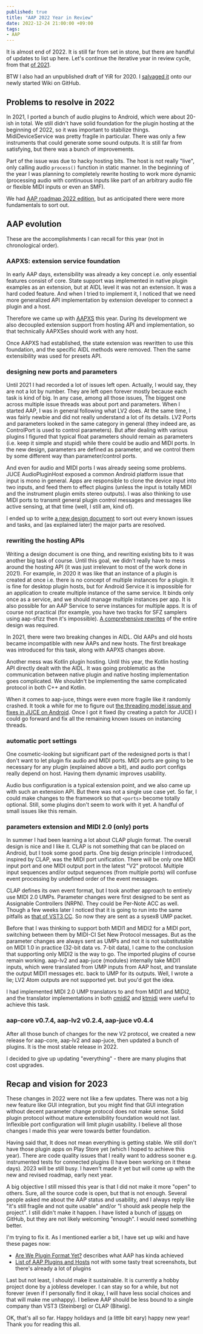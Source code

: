```yaml
---
published: true
title: "AAP 2022 Year in Review"
date: 2022-12-24 21:00:00 +09:00
tags:
- AAP
---
```


It is almost end of 2022. It is still far from set in stone, but there are handful of updates to list up here. Let's continue the iterative year in review cycle, from that [of 2021](https://atsushieno.github.io/2021/12/28/aap-2021-year-in-review.html).

BTW I also had an unpublished draft of YiR for 2020. I [salvaged it](https://github.com/atsushieno/android-audio-plugin-framework/wiki/%5BOldNotes%5D-AAP-2020-Year-in-Review)  onto our newly started Wiki on GitHub.

## Problems to resolve in 2022

In 2021, I ported a bunch of audio plugins to Android, which were about 20-ish in total. We still didn't have solid foundation for the plugin hosting at the beginning of 2022, so it was important to stabilize things. MidiDeviceService was pretty fragile in particular. There was only a few instruments that could generate some sound outputs. It is still far from satisfying, but there was a bunch of improvements.

Part of the issue was due to hacky hosting bits. The host is not really "live", only calling audio `process()` function in static manner. In the beginning of the year I was planning to completely rewrite hosting to work more dynamic (processing audio with continuous inputs like part of an arbitrary audio file or flexible MIDI inputs or even an SMF).

We had [AAP roadmap 2022 edition](https://github.com/atsushieno/android-audio-plugin-framework/issues/96), but as anticipated there were more fundamentals to sort out.

## AAP evolution

These are the accomplishments I can recall for this year (not in chronological order).

### AAPXS: extension service foundation

In early AAP days, extensibility was already a key concept i.e. only essential features consist of core. State support  was implemented in native plugin examples as an extension, but at AIDL level it was not an extension. It was a hard coded feature. And when I tried to implement it, I noticed that we need more generalized API implementation by extension developer to connect a plugin and a host.

Therefore we came up with [AAPXS](https://github.com/atsushieno/android-audio-plugin-framework/blob/main/docs/EXTENSIONS.md) this year. During its development we also decoupled extension support from hosting API and implementation, so that technically AAPXSes should work with any host.

Once AAPXS had established, the state extension was rewritten to use this foundation, and the specific AIDL methods were removed. Then the same extensibility was used for presets API.

### designing new ports and parameters

Until 2021 I had recorded a lot of issues left open. Actually, I would say, they are not a lot by number. They are left open forever mostly because each task is kind of big. In any case, among all those issues, The biggest one across multiple issue threads was about port and parameters. When I started AAP, I was in general following what LV2 does. At the same time, I was fairly newbie and did not really understand a lot of its details. LV2 Ports and parameters looked in the same category in general (they indeed are, as ControlPort is used to control parameters). But after dealing with various plugins I figured that typical float parameters should remain as parameters (i.e. keep it simple and stupid) while there could be audio and MIDI ports. In the new design, parameters are defined as parameter, and we control them by some different way than parameter/control ports.

And even for audio and MIDI ports I was already seeing some problems. JUCE AudioPluginHost exposed a common Android platform issue that input is mono in general. Apps are responsible to clone the device input into two inputs, and feed them to effect plugins (unless the input is totally MIDI and the instrument plugin emits stereo outputs). I was also thinking to use MIDI ports to transmit general plugin control messages and messages like active sensing, at that time (well, I still am, kind of).

I ended up to write [a new design document](https://github.com/atsushieno/android-audio-plugin-framework/blob/main/docs/design/NEW_PORTS.md) to sort out every known issues and tasks, and (as explained later) the major parts are resolved.

### rewriting the hosting APIs

Writing a design document is one thing, and rewriting existing bits to it was another big task of course. Until this goal, we didn't really have to mess around the hosting API (it was just irrelevant to most of the work done in 2021). For example, in 2020 it was like that an instance of a plugin is created at once i.e. there is no concept of multiple instances for a plugin. It is fine for desktop plugin hosts, but for Android Service it is impossible for an application to create multiple instance of the same service. It binds only once as a service, and we should manage multiple instances per app. It is also possible for an AAP Service to serve instances for multiple apps. It is of course not practical (for example, you have two tracks for SFZ samplers using aap-sfizz then it's impossible). [A comprehensive rewrites](https://github.com/atsushieno/android-audio-plugin-framework/issues/101) of the entire design was required.

In 2021, there were two breaking changes in AIDL. Old AAPs and old hosts became incompatible with new AAPs and new hosts. The first breakage was introduced for this task, along with AAPXS changes above.

Another mess was Kotlin plugin hosting. Until this year, the Kotlin hosting API directly dealt with the AIDL. It was going problematic as the communication between native plugin and native hosting implementation goes complicated. We shouldn't be implementing the same complicated protocol in both C++ and Kotlin.

When it comes to aap-juce, things were even more fragile like it randomly crashed. It took a while for me to figure out [the threading model issue and fixes in JUCE on Android](https://atsushieno.github.io/2022/03/16/juce-android-threads.html). Once I got it fixed (by creating a patch for JUCE) I could go forward and fix all the remaining known issues on instancing threads.

### automatic port settings

One cosmetic-looking but significant part of the redesigned ports is that I don't want to let plugin fix audio and MIDI ports. MIDI ports are going to be necessary for any plugin (explained above a bit), and audio port configs really depend on host. Having them dynamic improves usability.

Audio bus configuration is a typical extension point, and we also came up with such an extension API. But there was not a single use case yet. So far, I could make changes to the framework so that `<ports>` become totally optional. Still, some plugins don't seem to work with it yet. A handful of small issues like this remain.

### parameters extension and MIDI 2.0 (only) ports

In summer I had been learning a lot about CLAP plugin format. The overall design is nice and I like it. CLAP is not something that can be placed on Android, but I took some good parts. One big design principle I introduced, inspired by CLAP, was the MIDI port unification. There will be only one MIDI input port and one MIDI output port in the latest "V2" protocol. Multiple input sequences and/or output sequences (from multiple ports) will confuse event processing by undefined order of the event messages.

CLAP defines its own event format, but I took another approach to entirely use MIDI 2.0 UMPs. Parameter changes were first designed to be sent as Assignable Controllers (NRPN). They could be Per-Note ACC as well. Though a few weeks later I noticed that it is going to run into the same pitfalls as [that of VST3 CC](https://forums.steinberg.net/t/vst3-and-midi-cc-pitfall/201879/). So now they are sent as a sysex8 UMP packet.

Before that I was thinking to support both MIDI1 and MIDI2 for a MIDI port, switching between them by MIDI-CI Set New Protocol messages. But as the parameter changes are always sent as UMPs and not it is not substitutable on MIDI 1.0 in practice (32-bit data vs. 7-bit data), I came to the conclusion that supporting only MIDI2 is the way to go. The imported plugins of course remain working. aap-lv2 and aap-juce (modules) internally take MIDI1 inputs, which were translated from UMP inputs from AAP host, and translate the output MIDI1 messages etc. back to UMP for its outputs. Well, I wrote a lie; LV2 Atom outputs are not supported yet. but you'd got the idea.

I had implemented MIDI 2.0 UMP translators to and from MIDI1 and MIDI2, and the translator implementations in both [cmidi2](https://github.com/atsushieno/cmidi2) and [ktmidi](https://github.com/atsushieno/ktmidi) were useful to achieve this task.

### aap-core v0.7.4, aap-lv2 v0.2.4, aap-juce v0.4.4

After all those bunch of changes for the new V2 protocol, we created a new release for aap-core, aap-lv2 and aap-juce, then updated a bunch of plugins. It is the most stable release in 2022.

I decided to give up updating "everything" - there are many plugins that cost upgrades.

## Recap and vision for 2023

These changes in 2022 were not like a few updates. There was not a big new feature like GUI integration, but you might find that GUI integration without decent parameter change protocol does not make sense. Solid plugin protocol without mature extensibility foundation would not last. Inflexible port configuration will limit plugin usability. I believe all those changes I made this year were towards better foundation.

Having said that, It does not mean everything is getting stable. We still don't have those plugin apps on Play Store yet (which I hoped to achieve this year). There are code quality issues that I really want to address sooner e.g. instrumented tests for connected plugins (I have been working on it these days). 2023 will be still busy. I haven't made it yet but will come up with the new and revised roadmap, early next year.

A big objective I still missed this year is that I did not make it more "open" to others. Sure, all the source code is open, but that is not enough. Several people asked me about the AAP status and usability, and I always reply like "it's still fragile and not quite usable" and/or "I should ask people help the project". I still didn't make it happen. I have listed a bunch of [issues](https://github.com/atsushieno/android-audio-plugin-framework/issues) on GitHub, but they are not likely welcoming "enough". I would need something better.

I'm trying to fix it. As I mentioned earlier a bit, I have set up wiki and have these pages now:

- [Are We Plugin Format Yet?](https://github.com/atsushieno/android-audio-plugin-framework/wiki/Are-We-Audio-Plugin-Format-Yet%3F) describes what AAP has kinda achieved
- [List of AAP Plugins and Hosts](https://github.com/atsushieno/android-audio-plugin-framework/wiki/List-of-AAP-plugins-and-hosts) not with some tasty treat screenshots, but there's already a lot of plugins

Last but not least, I should make it sustainable. It is currently a hobby project done by a jobless developer. I can stay so for a while, but not forever (even if I personally find it okay, I will have less social choices and that will make me unhappy). I believe AAP should be less bound to a single company than VST3 (Steinberg) or CLAP (Bitwig).

OK, that's all so far. Happy holidays and (a little bit eary) happy new year! Thank you for reading this all.


